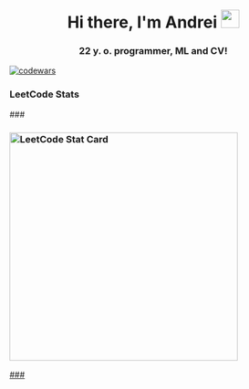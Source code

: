 <h1 align="center">Hi there, I'm Andrei</a> 
<img src="https://github.com/blackcater/blackcater/raw/main/images/Hi.gif" height="32"/></h1>
<h3 align="center">22 y. o. programmer, ML and CV!</h3>

[![codewars](https://www.codewars.com/users/HunterNoob/badges/small)](https://www.codewars.com/users/HunterNoob)

### LeetCode Stats
###<a href="https://github.com/JamessWorld/leetcode-stats">
###  <img alt="LeetCode Stat Card" src="https://leetcode-stats-six.vercel.app/?username=JamessWorld&theme=dark" width="400"/>
###</a>
